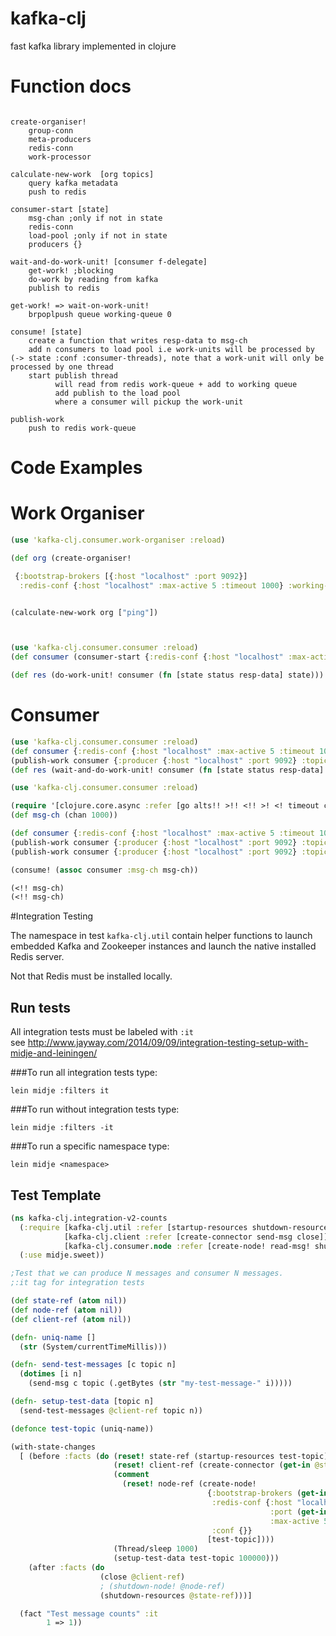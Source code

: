kafka-clj
==========

fast kafka library implemented in clojure


Function docs
=============

```

create-organiser!
    group-conn
    meta-producers
    redis-conn
    work-processor

calculate-new-work  [org topics]
    query kafka metadata     
    push to redis

consumer-start [state]
    msg-chan ;only if not in state
    redis-conn
    load-pool ;only if not in state
    producers {}

wait-and-do-work-unit! [consumer f-delegate]
    get-work! ;blocking
    do-work by reading from kafka 
    publish to redis

get-work! => wait-on-work-unit!
    brpoplpush queue working-queue 0

consume! [state]
    create a function that writes resp-data to msg-ch
    add n consumers to load pool i.e work-units will be processed by (-> state :conf :consumer-threads), note that a work-unit will only be processed by one thread
    start publish thread
          will read from redis work-queue + add to working queue
          add publish to the load pool
          where a consumer will pickup the work-unit

publish-work 
    push to redis work-queue

```

Code Examples
==============

Work Organiser
==============
```clojure
(use 'kafka-clj.consumer.work-organiser :reload)

(def org (create-organiser!

 {:bootstrap-brokers [{:host "localhost" :port 9092}]
  :redis-conf {:host "localhost" :max-active 5 :timeout 1000} :working-queue "working" :complete-queue "complete" :work-queue "work" :conf {}}))


(calculate-new-work org ["ping"])



(use 'kafka-clj.consumer.consumer :reload)
(def consumer (consumer-start {:redis-conf {:host "localhost" :max-active 5 :timeout 1000} :working-queue "working" :complete-queue "complete" :work-queue "work" :conf {}}))

(def res (do-work-unit! consumer (fn [state status resp-data] state)))
````

Consumer
========
```clojure
(use 'kafka-clj.consumer.consumer :reload)
(def consumer {:redis-conf {:host "localhost" :max-active 5 :timeout 1000} :working-queue "working" :complete-queue "complete" :work-queue "work" :conf {}})
(publish-work consumer {:producer {:host "localhost" :port 9092} :topic "ping" :partition 0 :offset 0 :len 10})
(def res (wait-and-do-work-unit! consumer (fn [state status resp-data] state)))

(use 'kafka-clj.consumer.consumer :reload)

(require '[clojure.core.async :refer [go alts!! >!! <!! >! <! timeout chan]])
(def msg-ch (chan 1000))

(def consumer {:redis-conf {:host "localhost" :max-active 5 :timeout 1000} :working-queue "working" :complete-queue "complete" :work-queue "work" :conf {}})
(publish-work consumer {:producer {:host "localhost" :port 9092} :topic "ping" :partition 0 :offset 0 :len 10})
(publish-work consumer {:producer {:host "localhost" :port 9092} :topic "ping" :partition 0 :offset 11 :len 10})

(consume! (assoc consumer :msg-ch msg-ch))

(<!! msg-ch)
(<!! msg-ch)
```

#Integration Testing


The namespace in test ```kafka-clj.util``` contain helper functions to launch  
embedded Kafka and Zookeeper instances and launch the native installed Redis server.  

Not that Redis must be installed locally.  


## Run tests

All integration tests must be labeled with ```:it```  
see http://www.jayway.com/2014/09/09/integration-testing-setup-with-midje-and-leiningen/

###To run all integration tests type:  

```lein midje :filters it```

###To run without integration tests type:

```lein midje :filters -it```

###To run a specific namespace type:

```lein midje <namespace>```


## Test Template

```clojure
(ns kafka-clj.integration-v2-counts
  (:require [kafka-clj.util :refer [startup-resources shutdown-resources create-topics]]
            [kafka-clj.client :refer [create-connector send-msg close]]
            [kafka-clj.consumer.node :refer [create-node! read-msg! shutdown-node!]])
  (:use midje.sweet))

;Test that we can produce N messages and consumer N messages.
;:it tag for integration tests

(def state-ref (atom nil))
(def node-ref (atom nil))
(def client-ref (atom nil))

(defn- uniq-name []
  (str (System/currentTimeMillis)))

(defn- send-test-messages [c topic n]
  (dotimes [i n]
    (send-msg c topic (.getBytes (str "my-test-message-" i)))))

(defn- setup-test-data [topic n]
  (send-test-messages @client-ref topic n))

(defonce test-topic (uniq-name))

(with-state-changes
  [ (before :facts (do (reset! state-ref (startup-resources test-topic))
                       (reset! client-ref (create-connector (get-in @state-ref [:kafka :brokers]) {}))
                       (comment
                         (reset! node-ref (create-node!
                                            {:bootstrap-brokers (get-in @state-ref [:kafka :brokers])
                                             :redis-conf {:host "localhost"
                                                          :port (get-in @state-ref [:redis :port])
                                                          :max-active 5 :timeout 1000 :group-name (uniq-name)}
                                             :conf {}}
                                            [test-topic])))
                       (Thread/sleep 1000)
                       (setup-test-data test-topic 100000)))
    (after :facts (do
                    (close @client-ref)
                    ; (shutdown-node! @node-ref)
                    (shutdown-resources @state-ref)))]

  (fact "Test message counts" :it
        1 => 1))
        
```
